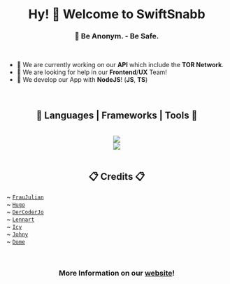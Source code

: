 <link rel="stylesheet" href="https://cdnjs.cloudflare.com/ajax/libs/font-awesome/6.5.1/css/all.min.css" integrity="sha512-DTOQO9RWCH3ppGqcWaEA1BIZOC6xxalwEsw9c2QQeAIftl+Vegovlnee1c9QX4TctnWMn13TZye+giMm8e2LwA==" crossorigin="anonymous" referrerpolicy="no-referrer" />

<h1 align="center">Hy! 👋 Welcome to SwiftSnabb</h1>
<h3 align="center">🤖 Be Anonym. - Be Safe.</h3>

<br>

- 🔭 We are currently working on our **API** which include the **TOR Network**.
- 🤝 We are looking for help in our **Frontend**/**UX** Team!
- 🌱 We develop our App with **NodeJS**! (**JS**, **TS**)

<br>

<h2 align="center">🧰 Languages | Frameworks | Tools 🧰</h2>
<div align="center">
<br>
<img src="https://skillicons.dev/icons?i=github,git,vscode,visualstudio,bash,linux,ubuntu"> 
<br>
<img src="https://skillicons.dev/icons?i=html,css,js,ts,nodejs,express,tauri,nuxtjs,vue"/> <br>
</div>

<br>

<h2 align="center">📋 Credits 📋</h2>

~ [`FrauJulian`](https://github.com/FrauJulian) <br>
~ [`Hugo`](https://github.com/hugo-berendi) <br>
~ [`DerCoderJo`](https://github.com/DerCoderJo) <br>
~ [`Lennart`](https://github.com/wpdwdwdsdsadafd) <br>
~ [`Icy`](https://github.com/icxyz) <br>
~ [`Johny`](https://github.com/Boss-Wolfi) <br>
~ [`Dome`](https://discord.com/users/1179778095385939970) <br>

<br>

<h3 align="center">More Information on our <a href="https://www.swiftsnabb.net/">website</a>!</h2>

